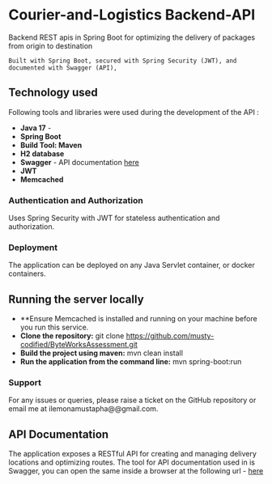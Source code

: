 # Courier-and-Logistics Backend-API
Backend REST apis in Spring Boot for optimizing the delivery of packages from origin to destination

`Built with Spring Boot, secured with Spring Security (JWT), and documented with Swagger (API),`

## Technology  used ##
Following tools and libraries were used during the development of the API :
- **Java 17** -
- **Spring Boot**
- **Build Tool: Maven**
- **H2 database**
- **Swagger** - API documentation [here](http://localhost:8888/swagger-ui/index.html#/)
- **JWT**
- **Memcached**


### Authentication and Authorization
Uses Spring Security with JWT for stateless authentication and authorization.

### Deployment
The application can be deployed on any Java Servlet container, or docker containers.

## Running the server locally ##
*  **Ensure Memcached is installed and running on your machine before you run this service.
* **Clone the repository:** git clone https://github.com/musty-codified/ByteWorksAssessment.git
* **Build the project using maven:** mvn clean install
* **Run the application from the command line:** mvn spring-boot:run

### Support
For any issues or queries, please raise a ticket on the GitHub repository or email me at ilemonamustapha@@gmail.com.

## API Documentation ##
The application exposes a RESTful API for creating and managing delivery locations and optimizing routes.
The tool for API documentation used in is Swagger, you can open the same inside a browser at the following url - [here](http://localhost:9090/swagger-ui/index.html#/)






